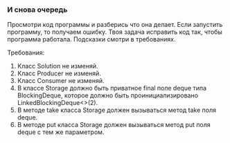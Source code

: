 
### И снова очередь

Просмотри код программы и разберись что она делает. Если запустить программу, то получаем ошибку. Твоя задача
исправить код так, чтобы программа работала. Подсказки смотри в требованиях.


Требования:
1.	Класс Solution не изменяй.
2.	Класс Producer не изменяй.
3.	Класс Consumer не изменяй.
4.	В классе Storage должно быть приватное final поле deque типа BlockingDeque<Integer>, которое должно быть проинициализировано LinkedBlockingDeque<>(2).
5.	В методе take класса Storage должен вызываться метод take поля deque.
6.	В методе put класса Storage должен вызываться метод put поля deque с тем же параметром.


